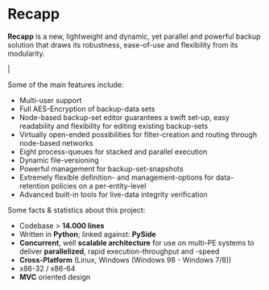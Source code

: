 Recapp
======
**Recapp** is a new, lightweight and dynamic, yet parallel and powerful backup solution that draws its robustness, ease-of-use and flexibility from its modularity.

|

Some of the main features include:

- Multi-user support
- Full AES-Encryption of backup-data sets
- Node-based backup-set editor guarantees a swift set-up, easy readability and flexibility for editing existing backup-sets
- Virtually open-ended possibilities for filter-creation and routing through node-based networks
- Eight process-queues for stacked and parallel execution
- Dynamic file-versioning
- Powerful management for backup-set-snapshots
- Extremely flexible definition- and management-options for data-retention policies on a per-entity-level
- Advanced built-in tools for live-data integrity verification

Some facts & statistics about this project:

- Codebase > **14.000 lines**
- Written in **Python**; linked against: **PySide**
- **Concurrent**, well **scalable architecture** for use on multi-PE systems to deliver **parallelized**, rapid execution-throughput and -speed
- **Cross-Platform** (Linux, Windows (Windows 98 - Windows 7/8))
- x86-32 / x86-64
- **MVC** oriented design
